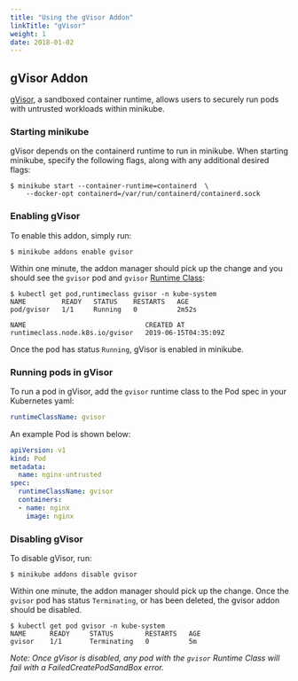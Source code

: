 ```yaml
---
title: "Using the gVisor Addon"
linkTitle: "gVisor"
weight: 1
date: 2018-01-02
---
```


## gVisor Addon
[gVisor](https://gvisor.dev/), a sandboxed container runtime, allows users to securely run pods with untrusted workloads within minikube.

### Starting minikube
gVisor depends on the containerd runtime to run in minikube.
When starting minikube, specify the following flags, along with any additional desired flags:

```shell
$ minikube start --container-runtime=containerd  \
    --docker-opt containerd=/var/run/containerd/containerd.sock
```

### Enabling gVisor
To enable this addon, simply run:

```shell
$ minikube addons enable gvisor
```

Within one minute, the addon manager should pick up the change and you should
see the `gvisor` pod and `gvisor` [Runtime Class](https://kubernetes.io/docs/concepts/containers/runtime-class/):

```shell
$ kubectl get pod,runtimeclass gvisor -n kube-system
NAME         READY   STATUS    RESTARTS   AGE
pod/gvisor   1/1     Running   0          2m52s

NAME                              CREATED AT
runtimeclass.node.k8s.io/gvisor   2019-06-15T04:35:09Z
```

Once the pod has status `Running`, gVisor is enabled in minikube.

### Running pods in gVisor

To run a pod in gVisor, add the `gvisor` runtime class to the Pod spec in your
Kubernetes yaml:

```yaml
runtimeClassName: gvisor
```

An example Pod is shown below:

```yaml
apiVersion: v1
kind: Pod
metadata:
  name: nginx-untrusted
spec:
  runtimeClassName: gvisor
  containers:
  - name: nginx
    image: nginx
```

### Disabling gVisor

To disable gVisor, run:

```shell
$ minikube addons disable gvisor
```

Within one minute, the addon manager should pick up the change.
Once the `gvisor` pod has status `Terminating`, or has been deleted, the gvisor addon should be disabled.

```shell
$ kubectl get pod gvisor -n kube-system
NAME      READY     STATUS        RESTARTS   AGE
gvisor    1/1       Terminating   0          5m
```

_Note: Once gVisor is disabled, any pod with the `gvisor` Runtime Class will fail with a FailedCreatePodSandBox error._
